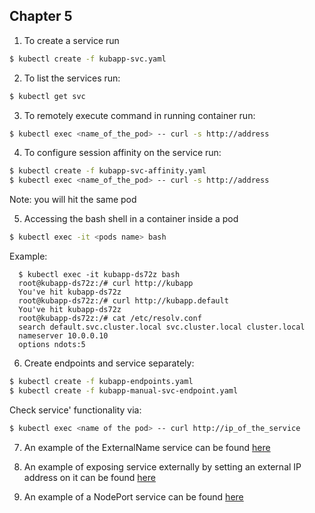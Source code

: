 ## Chapter 5  

1. To create a service run
``` bash
$ kubectl create -f kubapp-svc.yaml
```
2. To list the services run:
``` bash
$ kubectl get svc
```

3. To remotely execute command in running container run:
``` bash
$ kubectl exec <name_of_the_pod> -- curl -s http://address
```

4. To configure session affinity on the service run:
``` bash
$ kubectl create -f kubapp-svc-affinity.yaml
$ kubectl exec <name_of_the_pod> -- curl -s http://address
```
Note: you will hit the same pod 

5. Accessing the bash shell in a container inside a pod
``` bash
$ kubectl exec -it <pods name> bash
```

Example:
```
  $ kubectl exec -it kubapp-ds72z bash
  root@kubapp-ds72z:/# curl http://kubapp
  You've hit kubapp-ds72z
  root@kubapp-ds72z:/# curl http://kubapp.default
  You've hit kubapp-ds72z
  root@kubapp-ds72z:/# cat /etc/resolv.conf
  search default.svc.cluster.local svc.cluster.local cluster.local
  nameserver 10.0.0.10
  options ndots:5
```

6. Create endpoints and service separately:
``` bash
$ kubectl create -f kubapp-endpoints.yaml
$ kubectl create -f kubapp-manual-svc-endpoint.yaml
```

Check service' functionality via:
``` bash 
$ kubectl exec <name of the pod> -- curl http://ip_of_the_service
```

7. An example of the ExternalName service can be found [here](Chapter_5/externalname.yaml)

8. An example of exposing service externally by setting an external IP address
on it can be found [here](Chapter_5/external_IP.yaml)

9. An example of a NodePort service can be found [here](Chapter_5/nodeport.yaml)
